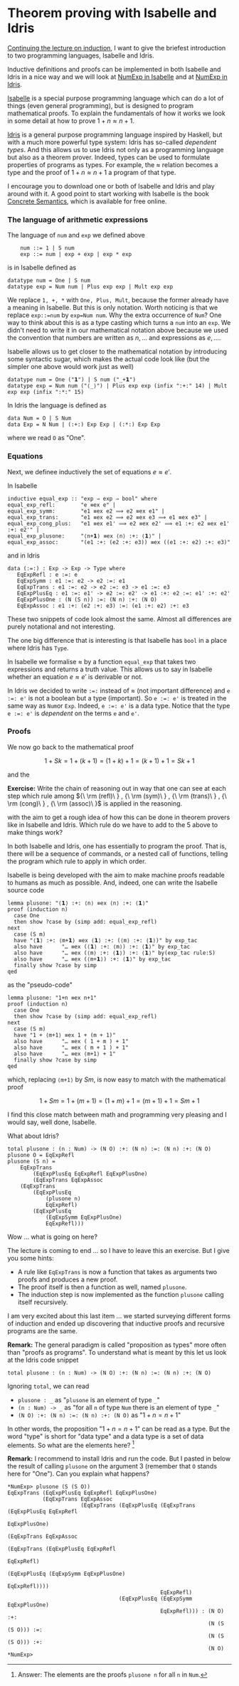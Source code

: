 # Theorem proving with Isabelle and Idris

[Continuing the lecture on induction](https://hackmd.io/@m5rnD-8SSPuuSHTKgXvMjg/BkHZL3jFS), I want to give the briefest introduction to two programming languages, Isabelle and Idris. 

Inductive definitions and proofs can be implemented in both Isabelle and Idris in a nice way and we will look at [NumExp in Isabelle](https://github.com/alexhkurz/programming-languages-2019/blob/master/NumExp.thy) and at [NumExp in Idris](https://github.com/alexhkurz/programming-languages-2019/blob/master/NumExp.idr).



[Isabelle](https://isabelle.in.tum.de) is a special purpose programming language which can do a lot of things (even general programming), but is designed to program mathematical proofs. To explain the fundamentals of how it works we look in some detail at how to prove $1+n\approx n+1$.

[Idris](http://docs.idris-lang.org/en/latest/) is a general purpose programming language inspired by Haskell, but with a much more powerful type system: Idris has so-called *dependent types*. And this allows us to use Idris not only as a programming language but also as a theorem prover. Indeed, types can be used to formulate properties of programs as types. For example, the $\approx$ relation becomes a type and the proof of $1+n\approx n+1$ a program of that type.

I encourage you to download one or both of Isabelle and Idris and play around with it. A good point to start working with Isabelle is the book [Concrete Semantics](http://concrete-semantics.org), which is available for free online. 

### The language of arithmetic expressions

The language of `num` and `exp` we defined above 

        num ::= 1 | S num 
        exp ::= num | exp + exp | exp * exp
        
is in Isabelle defined as

    datatype num = One | S num 
    datatype exp = Num num | Plus exp exp | Mult exp exp 

We replace `1, +, *` with `One, Plus, Mult`, because the former already have a meaning in Isabelle. But this is only notation. Worth noticing is that we replace `exp::=num` by `exp=Num num`. Why the extra occurrence of `Num`? One way to think about this is as a type casting which turns a `num` into an `exp`. We didn't need to write it in our mathematical notation above because we used the convention that numbers are written as $n, \ldots$ and expressions as $e,\ldots$.

Isabelle allows us to get closer to the mathematical notation by introducing some syntactic sugar, which makes the actual code look like (but the simpler one above would work just as well)

    datatype num = One ("𝟭") | S num ("_+𝟭")
    datatype exp = Num num ("⟨_⟩") | Plus exp exp (infix ":+:" 14) | Mult exp exp (infix ":*:" 15)

In Idris the language is defined as 

    data Num = O | S Num 
    data Exp = N Num | (:+:) Exp Exp | (:*:) Exp Exp
    
where we read `O` as "One".

### Equations 

Next, we definee inductively the set of equations $e\approx e'$. 

In Isabelle

    inductive equal_exp :: "exp ⇒ exp ⇒ bool" where
    equal_exp_refl:        "e ≡ex e" |
    equal_exp_symm:        "e1 ≡ex e2 ⟹ e2 ≡ex e1" |
    equal_exp_trans:       "e1 ≡ex e2 ⟹ e2 ≡ex e3 ⟹ e1 ≡ex e3" |
    equal_exp_cong_plus:   "e1 ≡ex e1' ⟹ e2 ≡ex e2' ⟹ e1 :+: e2 ≡ex e1' :+: e2'" |
    equal_exp_plusone:     "⟨n+𝟭⟩ ≡ex ⟨n⟩ :+: ⟨𝟭⟩" |
    equal_exp_assoc:       "(e1 :+: (e2 :+: e3)) ≡ex ((e1 :+: e2) :+: e3)" 

and in Idris

    data (:=:) : Exp -> Exp -> Type where 
       EqExpRefl : e :=: e
       EqExpSymm : e1 :=: e2 -> e2 :=: e1
       EqExpTrans : e1 :=: e2 -> e2 :=: e3 -> e1 :=: e3
       EqExpPlusEq : e1 :=: e1' -> e2 :=: e2' -> e1 :+: e2 :=: e1' :+: e2'
       EqExpPlusOne : (N (S n)) :=: (N n) :+: (N O)
       EqExpAssoc : e1 :+: (e2 :+: e3) :=: (e1 :+: e2) :+: e3

These two snippets of code look almost the same. Almost all differences are purely notational and not interesting. 

The one big difference that is interesting is that Isabelle has `bool` in a place where Idris has `Type`. 

In Isabelle we formalise $\approx$ by a function `equal_exp` that takes two expressions and returns a truth value. This allows us to say in Isabelle whether an equation $e\approx e'$ is derivable or not.

In Idris we decided to write `:=:` instead of $\approx$ (not important difference) and `e :=: e'` is not a boolean but a type (important). So `e :=: e'` is treated in the same way  as `Num`or `Exp`. Indeed, `e :=: e'` is a data type. Notice that the type `e :=: e'` is *dependent* on the terms `e` and `e'`.

### Proofs

We now go back to the mathematical proof

$$ 1+Sk = 1+ (k+1) = (1+k)+1 = (k+1)+1 = Sk +1$$

and the

**Exercise:** Write the chain of reasoning out in way that one can see at each step which rule among ${\ \rm (refl)\ }
, 
{\ \rm (sym)\ }
, 
{\ \rm (trans)\ }
,
{\ \rm (cong)\ }
,
{\ \rm (assoc)\ }$ is applied in the reasoning.

with the aim to get a rough idea of how this can be done in theorem provers like in Isabelle and Idris. Which rule do we have to add to the 5 above to make things work?

In both Isabelle and Idris, one has essentially to program the proof. That is, there will be a sequence of commands, or a nested call of functions, telling the program which rule to apply in which order. 

Isabelle is being developed with the aim to make machine proofs readable to humans as much as possible. And, indeed, one can write the Isabelle source code 

    lemma plusone: "⟨𝟭⟩ :+: ⟨n⟩ ≡ex ⟨n⟩ :+: ⟨𝟭⟩"
    proof (induction n)
      case One
      then show ?case by (simp add: equal_exp_refl)
    next
      case (S m)
      have "⟨𝟭⟩ :+: ⟨m+𝟭⟩ ≡ex ⟨𝟭⟩ :+: (⟨m⟩ :+: ⟨𝟭⟩)" by exp_tac
      also have      "… ≡ex (⟨𝟭⟩ :+: ⟨m⟩) :+: ⟨𝟭⟩" by exp_tac
      also have      "… ≡ex (⟨m⟩ :+: ⟨𝟭⟩) :+: ⟨𝟭⟩" by(exp_tac rule:S)
      also have      "… ≡ex (⟨m+𝟭⟩) :+: ⟨𝟭⟩" by exp_tac
      finally show ?case by simp
    qed

as the "pseudo-code"

    lemma plusone: "1+n ≡ex n+1"
    proof (induction n)
      case One
      then show ?case by (simp add: equal_exp_refl)
    next
      case (S m)
      have "1 + ⟨m+1⟩ ≡ex 1 + (m + 1)" 
      also have      "… ≡ex ( 1 + m ) + 1" 
      also have      "… ≡ex ( m + 1 ) + 1" 
      also have      "… ≡ex ⟨m+1⟩ + 1" 
      finally show ?case by simp
    qed

which, replacing `⟨m+1⟩` by $Sm$, is now easy to match with the mathematical proof 

$$ 1+Sm = 1+ (m+1) = (1+m)+1 = (m+1)+1 = Sm +1$$

I find this close match between math and programming very pleasing and I would say, well done, Isabelle.

What about Idris?

    total plusone : (n : Num) -> (N O) :+: (N n) :=: (N n) :+: (N O)
    plusone O = EqExpRefl
    plusone (S n) = 
        EqExpTrans 
            (EqExpPlusEq EqExpRefl EqExpPlusOne)
            (EqExpTrans EqExpAssoc 
        (EqExpTrans 
            (EqExpPlusEq 
                (plusone n)
                EqExpRefl) 
            (EqExpPlusEq
                (EqExpSymm EqExpPlusOne)
                EqExpRefl)))
                
Wow ... what is going on here?

The lecture is coming to end $\ldots$ so I have to leave this an exercise. But I give you some hints:

- A rule like `EqExpTrans` is now a function that takes as  arguments two proofs and produces a new proof. 
- The proof itself is then a function as well, named `plusone`.
- The induction step is now implemented as the function `plusone` calling itself recursively.

I am very excited about this last item $\ldots$ we started surveying different forms of induction and ended up discovering that inductive proofs and recursive programs are the same. 


**Remark:** The general paradigm is called "proposition as types" more often than "proofs as programs". To understand what is meant by this let us look at the Idris code snippet

    total plusone : (n : Num) -> (N O) :+: (N n) :=: (N n) :+: (N O)
    
Ignoring `total`, we can read 
- `plusone : _` as "`plusone` is an element of type `_`" 
- `(n : Num) -> _` as "for all `n` of type `Num` there is an element of type `_`"
- `(N O) :+: (N n) :=: (N n) :+: (N O)` as "$1+n=n+1$"

In other words, the proposition "$1+n=n+1$" can be read as a type. But the word "type" is short for "data type" and a data type is a set of data elements. So what are the elements here? 
[^elementsoftypes]

**Remark:** I recommend to install Idris and run the code. But I pasted in below the result of calling `plusone` on the argument 3 (remember that `O` stands here for "One"). Can you explain what happens?

    *NumExp> plusone (S (S O))
    EqExpTrans (EqExpPlusEq EqExpRefl EqExpPlusOne)
               (EqExpTrans EqExpAssoc
                           (EqExpTrans (EqExpPlusEq (EqExpTrans (EqExpPlusEq EqExpRefl
                                                                             EqExpPlusOne)
                                                                (EqExpTrans EqExpAssoc
                                                                            (EqExpTrans (EqExpPlusEq EqExpRefl
                                                                                                     EqExpRefl)
                                                                                        (EqExpPlusEq (EqExpSymm EqExpPlusOne)
                                                                                                     EqExpRefl))))
                                                    EqExpRefl)
                                       (EqExpPlusEq (EqExpSymm EqExpPlusOne)
                                                    EqExpRefl))) : (N O) :+:
                                                                   (N (S (S O))) :=:
                                                                   (N (S (S O))) :+:
                                                                   (N O)
    *NumExp> 
    




[^elementsoftypes]: Answer: The elements are the proofs `plusone n` for all `n` in `Num`. 


